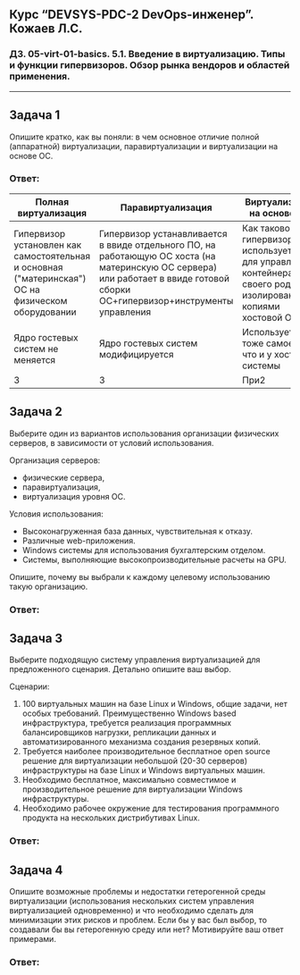 
## Курс “DEVSYS-PDC-2 DevOps-инженер”. Кожаев Л.С.
### ДЗ. 05-virt-01-basics. 5.1. Введение в виртуализацию. Типы и функции гипервизоров. Обзор рынка вендоров и областей применения.
---

## Задача 1

Опишите кратко, как вы поняли: в чем основное отличие полной (аппаратной) виртуализации, паравиртуализации и виртуализации на основе ОС.

### Ответ:
| Полная виртуализация | Паравиртуализация| Виртуализации на основе ОС | 
| ------------- | ------------- | ------------- |
| Гипервизор установлен как самостоятельная и основная ("материнская") ОС на физическом оборудовании  | Гипервизор устанавливается в ввиде отдельного ПО, на работающую ОС хоста (на материнскую ОС сервера) или работает в ввиде готовой сборки ОС+гипервизор+инструменты управления | Как такового гипервизора нет, используется ПО для управления контейнерами - своего рода изолированными копиями хостовой ОС.|
| Ядро гостевых систем не меняется  | Ядро гостевых систем модифицируется | Используется тоже самое ядро что и у хост системы |
| 3| 3  |  При2  |

## Задача 2

Выберите один из вариантов использования организации физических серверов, в зависимости от условий использования.

Организация серверов:
- физические сервера,
- паравиртуализация,
- виртуализация уровня ОС.

Условия использования:
- Высоконагруженная база данных, чувствительная к отказу.
- Различные web-приложения.
- Windows системы для использования бухгалтерским отделом.
- Системы, выполняющие высокопроизводительные расчеты на GPU.

Опишите, почему вы выбрали к каждому целевому использованию такую организацию.

### Ответ:

## Задача 3

Выберите подходящую систему управления виртуализацией для предложенного сценария. Детально опишите ваш выбор.

Сценарии:

1. 100 виртуальных машин на базе Linux и Windows, общие задачи, нет особых требований. Преимущественно Windows based инфраструктура, требуется реализация программных балансировщиков нагрузки, репликации данных и автоматизированного механизма создания резервных копий.
2. Требуется наиболее производительное бесплатное open source решение для виртуализации небольшой (20-30 серверов) инфраструктуры на базе Linux и Windows виртуальных машин.
3. Необходимо бесплатное, максимально совместимое и производительное решение для виртуализации Windows инфраструктуры.
4. Необходимо рабочее окружение для тестирования программного продукта на нескольких дистрибутивах Linux.

### Ответ:

## Задача 4

Опишите возможные проблемы и недостатки гетерогенной среды виртуализации (использования нескольких систем управления виртуализацией одновременно) и что необходимо сделать для минимизации этих рисков и проблем. Если бы у вас был выбор, то создавали бы вы гетерогенную среду или нет? Мотивируйте ваш ответ примерами.

### Ответ:
